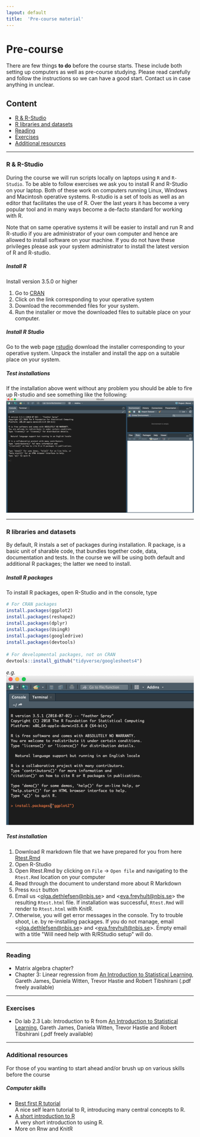 ```yaml
---
layout: default
title:  'Pre-course material'
---
```


# Pre-course
There are few things **to do** before the course starts. These include both setting up computers as well as pre-course studying. Please read carefully and follow the instructions so we can have a good start. Contact us in case anything in unclear.

## Content
- [R & R-Studio](#R)
- [R libraries and datasets](#Rlib)
- [Reading](#reading)
- [Exercises](#exercises)
- [Additional resources](#extra)

---

### R & R-Studio <a name="R"></a>

During the course we will run scripts locally on laptops using `R` and `R-Studio`. To be able to follow exercises we ask you to install R and R-Studio on your laptop. Both of these work on computers running Linux, Windows and Macintosh operative systems. R-studio is a set of tools as well as an editor that facilitates the use of R. Over the last years it has become a very popular tool and in many ways become a de-facto standard for working with R.

Note that on same operative systems it will be easier to install and run R and R-studio if you are administrator of your own computer and hence are allowed to install software on your machine. If you do not have these privileges please ask your system administrator to install the latest version of R and R-studio.

##### Install R

Install version 3.5.0 or higher

1.  Go to [CRAN](https://cran.rstudio.com)
2.  Click on the link corresponding to your operative system
3.  Download the recommended files for your system.
4.  Run the installer or move the downloaded files to suitable place on
    your computer.


##### Install R Studio

Go to the web page [rstudio](https://www.rstudio.com/products/rstudio/download/) download the installer corresponding to your operative system. Unpack the installer and install the app on a suitable place on your system.

##### Test installations

If the installation above went without any problem you should be able to fire up R-studio and see something like the following:
![](precourse/images/RStudio.png)

----------
### R libraries and datasets <a name="Rlib"></a>

By default, R instals a set of packages during installation. R package, is a basic unit of sharable code, that bundles together code, data, documentation and tests. In the course we will be using both default and additional R packages; the latter we need to install.

##### Install R packages
To install R packages, open R-Studio and in the console, type

``` r
# For CRAN packages
install.packages(ggplot2)
install.packages(reshape2)
install.packages(dplyr)
install.packages(UsingR)
install.packages(googledrive)
install.packages(devtools)

# For developmental packages, not on CRAN
devtools::install_github("tidyverse/googlesheets4")
```
_e.g._
![](precourse/images/RStudio-Rlib.png)

##### Test installation
1. Download R markdown file that we have prepared for you from here [Rtest.Rmd](precourse/Rtest.Rmd)
2. Open R-Studio
3. Open Rtest.Rmd by clicking on `File` -> `Open file` and navigating to the `Rtest.Rmd` location on your computer
4. Read through the document to understand more about R Markdown
5. Press `Knit` button
6. Email us <<olga.dethlefsen@nbis.se>> and <<eva.freyhult@nbis.se>> the resulting `Rtest.html` file. If installation was successful, `Rtest.Rmd` will render to `Rtest.html` with KnitR.
7. Otherwise, you will get error messages in the console. Try to trouble shoot, i.e. by re-installing packages. If you do not manage, email <<olga.dethlefsen@nbis.se>> and <<eva.freyhult@nbis.se>>. Empty email with a title "Will need help with R/RStudio setup" will do.

------

### Reading <a name="reading"></a>
- Matrix algebra chapter?
- Chapter 3: Linear regression from [An Introduction to Statistical Learning][book-gj], Gareth James, Daniela Witten, Trevor Hastie and Robert Tibshirani (.pdf freely available)

------

### Exercises <a name="exercises"></a>
- Do lab 2.3 Lab: Introduction to R from [An Introduction to Statistical Learning][book-gj], Gareth James, Daniela Witten, Trevor Hastie and Robert Tibshirani (.pdf freely available)

-------
### Additional resources <a name="extra"></a>

For those of you wanting to start ahead and/or brush up on various skills before the course

##### Computer skills
- [Best first R tutorial](https://www.nceas.ucsb.edu/files/scicomp/Dloads/RProgramming/BestFirstRTutorial.pdf)  
  A nice self learn tutorial to R, introducing many central concepts to R.
- [A short introduction to R](https://cran.r-project.org/doc/contrib/Torfs+Brauer-Short-R-Intro.pdf)  
  A very short introduction to using R.
- More on Rnw and KnitR


[book-gj]: https://www-bcf.usc.edu/~gareth/ISL/ISLR%20First%20Printing.pdf
